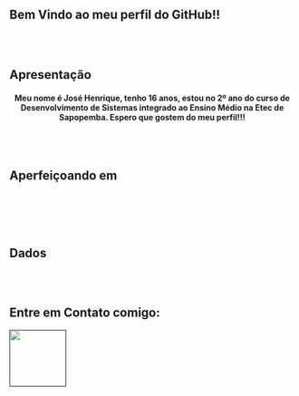 ## Bem Vindo ao meu perfil do GitHub!!

<br><br>
## Apresentação

<center><h4>Meu nome é José Henrique, tenho 16 anos, estou no 2º ano do curso de Desenvolvimento de Sistemas integrado ao Ensino Médio na Etec de Sapopemba. Espero que gostem do meu perfil!!!</h4></center>

<br><br>
## Aperfeiçoando em

<div>
  
  <a href="" target="_blank"><img src="" ></a>
  <a href="" target="_blank"><img src="" ></a>
  <a href="" target="_blank"><img src="" ></a>
  
  </div>
  
<br><br>
## Dados

<br><br>
## Entre em Contato comigo:

<div>
  
  <a href="" target="_blank"><img src="" height="100px" width="100px"></a>
  <a href="" target="_blank"><img src="" ></a>
  <a href="" target="_blank"><img src="" ></a>
  
  </div>
